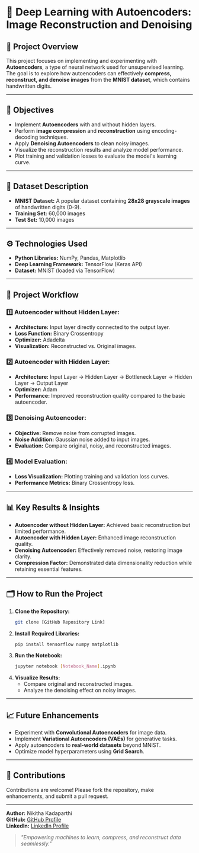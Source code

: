 # 🧠 Deep Learning with Autoencoders: Image Reconstruction and Denoising

## 📝 **Project Overview**

This project focuses on implementing and experimenting with **Autoencoders**, a type of neural network used for unsupervised learning. The goal is to explore how autoencoders can effectively **compress, reconstruct, and denoise images** from the **MNIST dataset**, which contains handwritten digits.

---

## 🎯 **Objectives**

- Implement **Autoencoders** with and without hidden layers.
- Perform **image compression** and **reconstruction** using encoding-decoding techniques.
- Apply **Denoising Autoencoders** to clean noisy images.
- Visualize the reconstruction results and analyze model performance.
- Plot training and validation losses to evaluate the model's learning curve.

---

## 📂 **Dataset Description**

- **MNIST Dataset:** A popular dataset containing **28x28 grayscale images** of handwritten digits (0-9).
- **Training Set:** 60,000 images
- **Test Set:** 10,000 images

---

## ⚙️ **Technologies Used**

- **Python Libraries:** NumPy, Pandas, Matplotlib
- **Deep Learning Framework:** TensorFlow (Keras API)
- **Dataset:** MNIST (loaded via TensorFlow)

---

## 🚀 **Project Workflow**

### 1️⃣ Autoencoder without Hidden Layer:
- **Architecture:** Input layer directly connected to the output layer.
- **Loss Function:** Binary Crossentropy
- **Optimizer:** Adadelta
- **Visualization:** Reconstructed vs. Original images.

### 2️⃣ Autoencoder with Hidden Layer:
- **Architecture:** Input Layer → Hidden Layer → Bottleneck Layer → Hidden Layer → Output Layer
- **Optimizer:** Adam
- **Performance:** Improved reconstruction quality compared to the basic autoencoder.

### 3️⃣ Denoising Autoencoder:
- **Objective:** Remove noise from corrupted images.
- **Noise Addition:** Gaussian noise added to input images.
- **Evaluation:** Compare original, noisy, and reconstructed images.

### 4️⃣ Model Evaluation:
- **Loss Visualization:** Plotting training and validation loss curves.
- **Performance Metrics:** Binary Crossentropy loss.

---

## 📊 **Key Results & Insights**

- **Autoencoder without Hidden Layer:** Achieved basic reconstruction but limited performance.
- **Autoencoder with Hidden Layer:** Enhanced image reconstruction quality.
- **Denoising Autoencoder:** Effectively removed noise, restoring image clarity.
- **Compression Factor:** Demonstrated data dimensionality reduction while retaining essential features.

---

## 🗂️ **How to Run the Project**

1. **Clone the Repository:**
   ```bash
   git clone [GitHub Repository Link]
   ```
2. **Install Required Libraries:**
   ```bash
   pip install tensorflow numpy matplotlib
   ```
3. **Run the Notebook:**
   ```bash
   jupyter notebook [Notebook_Name].ipynb
   ```
4. **Visualize Results:**
   - Compare original and reconstructed images.
   - Analyze the denoising effect on noisy images.

---

## 📈 **Future Enhancements**

- Experiment with **Convolutional Autoencoders** for image data.
- Implement **Variational Autoencoders (VAEs)** for generative tasks.
- Apply autoencoders to **real-world datasets** beyond MNIST.
- Optimize model hyperparameters using **Grid Search**.

---

## 🙌 **Contributions**

Contributions are welcome! Please fork the repository, make enhancements, and submit a pull request.

---

**Author:** Nikitha Kadaparthi  
**GitHub:** [GitHub Profile](https://github.com/Nikithakadaparthi)  
**LinkedIn:** [LinkedIn Profile](https://www.linkedin.com/in/nikitha-kadaparthi-4a42321a8/)

> *"Empowering machines to learn, compress, and reconstruct data seamlessly."*

